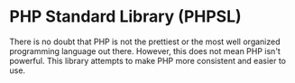 # PHP Standard Library (PHPSL)
There is no doubt that PHP is not the prettiest or the most well organized programming language out there. However, this does not mean PHP isn't powerful. This library attempts to make PHP more consistent and easier to use.